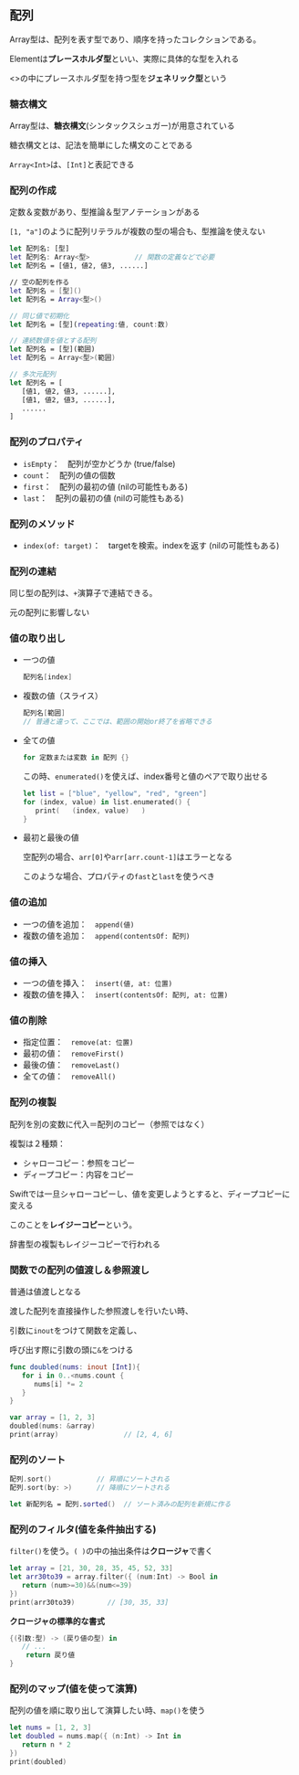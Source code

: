 ## 配列

Array<Element>型は、配列を表す型であり、順序を持ったコレクションである。

Elementは**プレースホルダ型**といい、実際に具体的な型を入れる

<>の中にプレースホルダ型を持つ型を**ジェネリック型**という



### 糖衣構文

Array<Element>型は、**糖衣構文**(シンタックスシュガー)が用意されている

糖衣構文とは、記法を簡単にした構文のことである

`Array<Int>`は、`[Int]`と表記できる



### 配列の作成

定数＆変数があり、型推論＆型アノテーションがある

`[1, "a"]`のように配列リテラルが複数の型の場合も、型推論を使えない

```swift
let 配列名: [型]
let 配列名: Array<型>			// 関数の定義などで必要
let 配列名 = [値1, 値2, 値3, ......]

// 空の配列を作る
let 配列名 = [型]()
let 配列名 = Array<型>()

// 同じ値で初期化
let 配列名 = [型](repeating:値, count:数)

// 連続数値を値とする配列
let 配列名 = [型](範囲)
let 配列名 = Array<型>(範囲)

// 多次元配列
let 配列名 = [
   [値1, 値2, 値3, ......],
   [値1, 値2, 値3, ......],
   ......
]
```



### 配列のプロパティ

* `isEmpty`：　配列が空かどうか (true/false)
* `count`：　配列の値の個数
* `first`：　配列の最初の値 (nilの可能性もある)
* `last`：　配列の最初の値 (nilの可能性もある)



### 配列のメソッド

* `index(of: target)`：　targetを検索。indexを返す (nilの可能性もある)



### 配列の連結

同じ型の配列は、`+`演算子で連結できる。

元の配列に影響しない



### 値の取り出し

* 一つの値

   ```swift
   配列名[index]
   ```

* 複数の値（スライス）

   ```swift
   配列名[範囲]
   // 普通と違って、ここでは、範囲の開始or終了を省略できる
   ```

* 全ての値

   ```swift
   for 定数または変数 in 配列 {}
   ```

   この時、`enumerated()`を使えば、index番号と値のペアで取り出せる

   ```swift
   let list = ["blue", "yellow", "red", "green"]
   for (index, value) in list.enumerated() {
      print(   (index, value)   )
   }
   ```

* 最初と最後の値

   空配列の場合、`arr[0]`や`arr[arr.count-1]`はエラーとなる

   このような場合、プロパティの`fast`と`last`を使うべき



### 値の追加

* 一つの値を追加：　`append(値)`
* 複数の値を追加：　`append(contentsOf: 配列)`



### 値の挿入

* 一つの値を挿入：　`insert(値, at: 位置)`
* 複数の値を挿入：　`insert(contentsOf: 配列, at: 位置)`



### 値の削除

* 指定位置：　`remove(at: 位置)`
* 最初の値：　`removeFirst()`
* 最後の値：　`removeLast()`
* 全ての値：　`removeAll()`



### 配列の複製

配列を別の変数に代入＝配列のコピー（参照ではなく）

複製は２種類：

* シャローコピー：参照をコピー
* ディープコピー：内容をコピー

Swiftでは一旦シャローコピーし、値を変更しようとすると、ディープコピーに変える

このことを**レイジーコピー**という。

辞書型の複製もレイジーコピーで行われる



### 関数での配列の値渡し＆参照渡し

普通は値渡しとなる

渡した配列を直接操作した参照渡しを行いたい時、

引数に`inout`をつけて関数を定義し、

呼び出す際に引数の頭に`&`をつける

```swift
func doubled(nums: inout [Int]){
   for i in 0..<nums.count {
      nums[i] *= 2
   }
}

var array = [1, 2, 3]
doubled(nums: &array)
print(array)				// [2, 4, 6]
```



### 配列のソート

```swift
配列.sort()			// 昇順にソートされる
配列.sort(by: >)		// 降順にソートされる

let 新配列名 = 配列.sorted()	// ソート済みの配列を新規に作る
```



### 配列のフィルタ(値を条件抽出する)

`filter()`を使う。`( )`の中の抽出条件は**クロージャ**で書く

```swift
let array = [21, 30, 28, 35, 45, 52, 33]
let arr30to39 = array.filter({ (num:Int) -> Bool in
   return (num>=30)&&(num<=39)
})
print(arr30to39)		// [30, 35, 33]
```

**クロージャの標準的な書式**

```swift
{(引数:型) -> (戻り値の型) in
   // ...
 	return 戻り値
}
```



### 配列のマップ(値を使って演算)

配列の値を順に取り出して演算したい時、`map()`を使う

```swift
let nums = [1, 2, 3]
let doubled = nums.map({ (n:Int) -> Int in
   return n * 2
})
print(doubled)
```





























